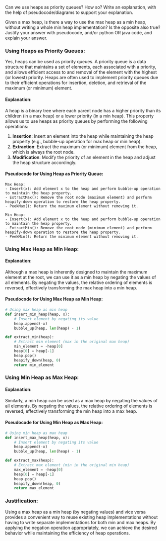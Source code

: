 Can we use heaps as priority queues? How so? Write an explanation, with the help of pseudocode/diagrams to support your explanation.

Given a max heap, is there a way to use the max heap as a min heap, without writing a whole min heap implementation? Is the opposite also true? Justify your answer with pseudocode, and/or python OR java code, and explain your answer.  


### Using Heaps as Priority Queues:

Yes, heaps can be used as priority queues. A priority queue is a data structure that maintains a set of elements, each associated with a priority, and allows efficient access to and removal of the element with the highest (or lowest) priority. Heaps are often used to implement priority queues due to their efficient operations for insertion, deletion, and retrieval of the maximum (or minimum) element.

#### Explanation:
A heap is a binary tree where each parent node has a higher priority than its children (in a max heap) or a lower priority (in a min heap). This property allows us to use heaps as priority queues by performing the following operations:

1. **Insertion**: Insert an element into the heap while maintaining the heap property (e.g., bubble-up operation for max heap or min heap).
2. **Extraction**: Extract the maximum (or minimum) element from the heap, which is always the root node.
3. **Modification**: Modify the priority of an element in the heap and adjust the heap structure accordingly.

#### Pseudocode for Using Heap as Priority Queue:

```plaintext
Max Heap:
- Insert(x): Add element x to the heap and perform bubble-up operation to maintain the heap property.
- ExtractMax(): Remove the root node (maximum element) and perform heapify-down operation to restore the heap property.
- PeekMax(): Return the maximum element without removing it.

Min Heap:
- Insert(x): Add element x to the heap and perform bubble-up operation to maintain the heap property.
- ExtractMin(): Remove the root node (minimum element) and perform heapify-down operation to restore the heap property.
- PeekMin(): Return the minimum element without removing it.
```

### Using Max Heap as Min Heap:

#### Explanation:
Although a max heap is inherently designed to maintain the maximum element at the root, we can use it as a min heap by negating the values of all elements. By negating the values, the relative ordering of elements is reversed, effectively transforming the max heap into a min heap.

#### Pseudocode for Using Max Heap as Min Heap:

```python
# Using max heap as min heap
def insert_min_heap(heap, x):
    # Insert element by negating its value
    heap.append(-x)
    bubble_up(heap, len(heap) - 1)

def extract_min(heap):
    # Extract min element (max in the original max heap)
    min_element = -heap[0]
    heap[0] = heap[-1]
    heap.pop()
    heapify_down(heap, 0)
    return min_element
```

### Using Min Heap as Max Heap:

#### Explanation:
Similarly, a min heap can be used as a max heap by negating the values of all elements. By negating the values, the relative ordering of elements is reversed, effectively transforming the min heap into a max heap.

#### Pseudocode for Using Min Heap as Max Heap:

```python
# Using min heap as max heap
def insert_max_heap(heap, x):
    # Insert element by negating its value
    heap.append(-x)
    bubble_up(heap, len(heap) - 1)

def extract_max(heap):
    # Extract max element (min in the original min heap)
    max_element = -heap[0]
    heap[0] = heap[-1]
    heap.pop()
    heapify_down(heap, 0)
    return max_element
```

### Justification:

Using a max heap as a min heap (by negating values) and vice versa provides a convenient way to reuse existing heap implementations without having to write separate implementations for both min and max heaps. By applying the negation operation appropriately, we can achieve the desired behavior while maintaining the efficiency of heap operations.
